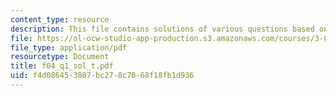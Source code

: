 ```yaml
---
content_type: resource
description: This file contains solutions of various questions based on thermodynamics.
file: https://ol-ocw-studio-app-production.s3.amazonaws.com/courses/3-012-fundamentals-of-materials-science-fall-2005/f4d086453807bc278c7068f18fb1d936_f04_q1_sol_t.pdf
file_type: application/pdf
resourcetype: Document
title: f04_q1_sol_t.pdf
uid: f4d08645-3807-bc27-8c70-68f18fb1d936
---
```

